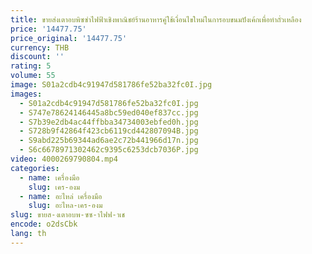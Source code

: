 ```yaml
---
title: ขายส่งเตาอบพิซซ่าไฟฟ้าเชิงพาณิชย์ร้านอาหารคู่ใช้เงื่อนไขใหม่ในการอบขนมปังเค้กเพื่อทําถั่วเหลือง
price: '14477.75'
price_original: '14477.75'
currency: THB
discount: ''
rating: 5
volume: 55
image: S01a2cdb4c91947d581786fe52ba32fc0I.jpg
images:
  - S01a2cdb4c91947d581786fe52ba32fc0I.jpg
  - S747e78624146445a8bc59ed040ef837cc.jpg
  - S7b39e2db4ac44ffbba34734003ebfed0h.jpg
  - S728b9f42864f423cb6119cd442807094B.jpg
  - S9abd225b69344ad6ae2c72b441966d17n.jpg
  - S6c6678971302462c9395c6253dcb7036P.jpg
video: 4000269790804.mp4
categories:
  - name: เครื่องมือ
    slug: เคร-องม
  - name: อะไหล่ เครื่องมือ
    slug: อะไหล-เคร-องม
slug: ขายส-งเตาอบพ-ซซ-าไฟฟ-าเช
encode: o2dsCbk
lang: th
---
```

  